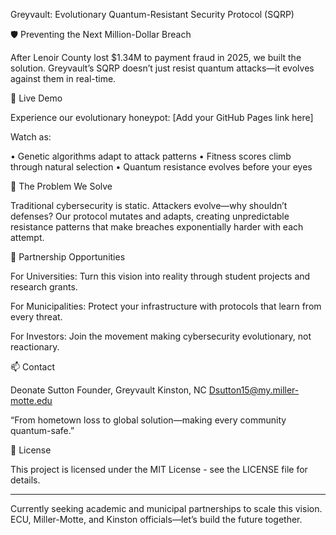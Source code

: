 Greyvault: Evolutionary Quantum-Resistant Security Protocol (SQRP)

🛡️ Preventing the Next Million-Dollar Breach

After Lenoir County lost $1.34M to payment fraud in 2025, we built the solution. Greyvault’s SQRP doesn’t just resist quantum attacks—it evolves against them in real-time.

🧬 Live Demo

Experience our evolutionary honeypot: [Add your GitHub Pages link here]

Watch as:

• Genetic algorithms adapt to attack patterns
• Fitness scores climb through natural selection
• Quantum resistance evolves before your eyes


🎯 The Problem We Solve

Traditional cybersecurity is static. Attackers evolve—why shouldn’t defenses? Our protocol mutates and adapts, creating unpredictable resistance patterns that make breaches exponentially harder with each attempt.

🤝 Partnership Opportunities

For Universities: Turn this vision into reality through student projects and research grants.

For Municipalities: Protect your infrastructure with protocols that learn from every threat.

For Investors: Join the movement making cybersecurity evolutionary, not reactionary.

📫 Contact

Deonate Sutton
Founder, Greyvault
Kinston, NC
Dsutton15@my.miller-motte.edu

“From hometown loss to global solution—making every community quantum-safe.”

📄 License

This project is licensed under the MIT License - see the LICENSE file for details.

---

Currently seeking academic and municipal partnerships to scale this vision. ECU, Miller-Motte, and Kinston officials—let’s build the future together.
